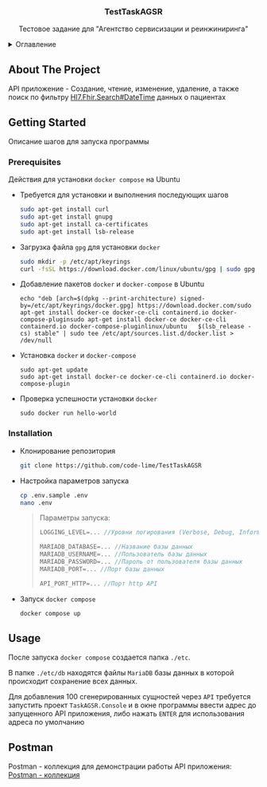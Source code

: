 <br />
<div align="center">
  <h3 align="center">TestTaskAGSR</h3>

  <p align="center">
    Тестовое задание для "Агентство сервисизации и реинжиниринга"
    <br />
  </p>
</div>



<details>
  <summary>Оглавление</summary>
  <ol>
    <li>
      <a href="#about-the-project">About The Project</a>
    </li>
    <li>
      <a href="#getting-started">Getting Started</a>
      <ul>
        <li><a href="#prerequisites">Prerequisites</a></li>
        <li><a href="#installation">Installation</a></li>
      </ul>
    </li>
    <li><a href="#usage">Usage</a></li>
    <li><a href="#postman">Postman</a></li>
  </ol>
</details>



## About The Project

API приложение - Создание, чтение, изменение, удаление, а также поиск по фильтру [Hl7.Fhir.Search#DateTime](https://www.hl7.org/fhir/search.html#date) данных о пациентах

## Getting Started

Описание шагов для запуска программы 

### Prerequisites

Действия для установки `docker compose` на Ubuntu
* Требуется для установки и выполнения последующих шагов
  ```sh
  sudo apt-get install curl
  sudo apt-get install gnupg
  sudo apt-get install ca-certificates
  sudo apt-get install lsb-release
  ```
* Загрузка файла `gpg` для установки `docker`
  ```sh
  sudo mkdir -p /etc/apt/keyrings
  curl -fsSL https://download.docker.com/linux/ubuntu/gpg | sudo gpg --dearmor -o /etc/apt/keyrings/docker.gpg
  ```
* Добавление пакетов `docker` и `docker-compose` в Ubuntu
  ```
  echo "deb [arch=$(dpkg --print-architecture) signed-by=/etc/apt/keyrings/docker.gpg] https://download.docker.com/sudo apt-get install docker-ce docker-ce-cli containerd.io docker-compose-pluginsudo apt-get install docker-ce docker-ce-cli containerd.io docker-compose-pluginlinux/ubuntu   $(lsb_release -cs) stable" | sudo tee /etc/apt/sources.list.d/docker.list > /dev/null
  ```
* Установка `docker` и `docker-compose`
  ```
  sudo apt-get update
  sudo apt-get install docker-ce docker-ce-cli containerd.io docker-compose-plugin
  ```
* Проверка успешности установки `docker`
  ```
  sudo docker run hello-world
  ```

### Installation

* Клонирование репозитория
   ```sh
   git clone https://github.com/code-lime/TestTaskAGSR
   ```
* Настройка параметров запуска
   ```sh
   cp .env.sample .env
   nano .env
   ```

   > Параметры запуска:
   > ```cs
   > LOGGING_LEVEL=... //Уровни логирования (Verbose, Debug, Information, Warning, Error, Fatal)
   >
   > MARIADB_DATABASE=... //Название базы данных
   > MARIADB_USERNAME=... //Пользователь базы данных
   > MARIADB_PASSWORD=... //Пароль от пользователя базы данных
   > MARIADB_PORT=... //Порт базы данных
   >
   > API_PORT_HTTP=... //Порт http API
   > ```
* Запуск `docker compose`
   ```sh
   docker compose up
   ```

## Usage

После запуска `docker compose` создается папка `./etc`.

В папке `./etc/db` находятся файлы `MariaDB` базы данных в которой происходит сохранение всех данных.

Для добавления 100 сгенерированных сущностей через `API` требуется запустить проект `TaskAGSR.Console` и в окне программы ввести адрес до запущенного API приложения, либо нажать `ENTER` для использования адреса по умолчанию

## Postman

Postman - коллекция для демонстрации работы API приложения: [Postman - коллекция](https://github.com/code-lime/TestTaskAGSR/blob/master/TaskAGSR.postman_collection.json)